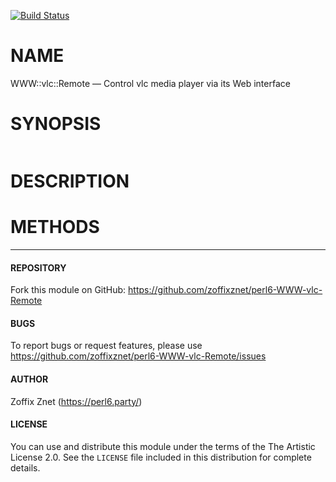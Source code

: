 [![Build Status](https://travis-ci.org/zoffixznet/perl6-WWW-vlc-Remote.svg)](https://travis-ci.org/zoffixznet/perl6-WWW-vlc-Remote)

# NAME

WWW::vlc::Remote — Control vlc media player via its Web interface

# SYNOPSIS

```perl6
```

# DESCRIPTION

# METHODS


----

#### REPOSITORY

Fork this module on GitHub:
https://github.com/zoffixznet/perl6-WWW-vlc-Remote

#### BUGS

To report bugs or request features, please use
https://github.com/zoffixznet/perl6-WWW-vlc-Remote/issues

#### AUTHOR

Zoffix Znet (https://perl6.party/)

#### LICENSE

You can use and distribute this module under the terms of the
The Artistic License 2.0. See the `LICENSE` file included in this
distribution for complete details.
